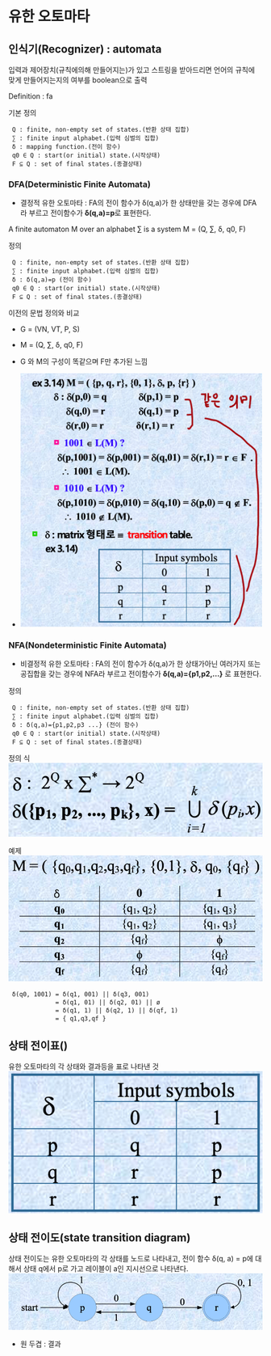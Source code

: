 # 유한 오토마타

## 인식기(Recognizer) : automata

입력과 제어장치(규칙에의해 만들어지는)가 있고 스트링을 받아드리면 언어의 규칙에 맞게 만들어지는지의 여부를 boolean으로 출력

Definition : fa

기본 정의

     Q : finite, non-empty set of states.(반환 상태 집합)
     ∑ : finite input alphabet.(입력 심벌의 집합)
     δ : mapping function.(전이 함수)
     q0 ∈ Q : start(or initial) state.(시작상태)
     F ⊆ Q : set of final states.(종결상태)


### DFA(Deterministic Finite Automata)
- 결정적 유한 오토마타 : FA의 전이 함수가 δ(q,a)가 한 상태만을 갖는 경우에 DFA라 부르고 전이함수가 **δ(q,a)=p**로 표현한다.

A finite automaton M over an alphabet ∑ is a system 
M = (Q, ∑, δ, q0, F)

정의

     Q : finite, non-empty set of states.(반환 상태 집합)
     ∑ : finite input alphabet.(입력 심벌의 집합)
     δ : δ(q,a)=p (전이 함수)
     q0 ∈ Q : start(or initial) state.(시작상태)
     F ⊆ Q : set of final states.(종결상태)

이전의 문법 정의와 비교

- G = (VN, VT, P, S)
- M = (Q, ∑, δ, q0, F)
- G 와 M의 구성이 똑같으며 F만 추가된 느낌

- ![1](./img/200928-1.PNG)

### NFA(Nondeterministic Finite Automata)
- 비결정적 유한 오토마타 : FA의 전이 함수가 δ(q,a)가 한 상태가아닌 여러가지 또는 공집합을 갖는 경우에 NFA라 부르고 전이함수가 **δ(q,a)={p1,p2,...}** 로 표현한다.

정의

     Q : finite, non-empty set of states.(반환 상태 집합)
     ∑ : finite input alphabet.(입력 심벌의 집합)
     δ : δ(q,a)={p1,p2,p3 ...} (전이 함수)
     q0 ∈ Q : start(or initial) state.(시작상태)
     F ⊆ Q : set of final states.(종결상태)

정의 식
![3](./img/201005-3.PNG)

예제
    ![4](./img/201005-4.PNG)

     δ(q0, 1001) = δ(q1, 001) || δ(q3, 001)
                 = δ(q1, 01) || δ(q2, 01) || ø 
                 = δ(q1, 1) || δ(q2, 1) || δ(qf, 1)
                 = { q1,q3,qf }
                 

## 상태 전이표()
유한 오토마타의 각 상태와 결과등을 표로 나타낸 것
![2](./img/201005-2.PNG)

## 상태 전이도(state transition diagram)

상태 전이도는 유한 오토마타의 각 상태를 노드로 나타내고, 전이 함수 δ(q, a) = p에 대해서 상태 q에서 p로 가고 레이블이 a인 지시선으로 나타낸다.
![1](./img/201005-1.PNG)
- 원 두겹 : 결과


